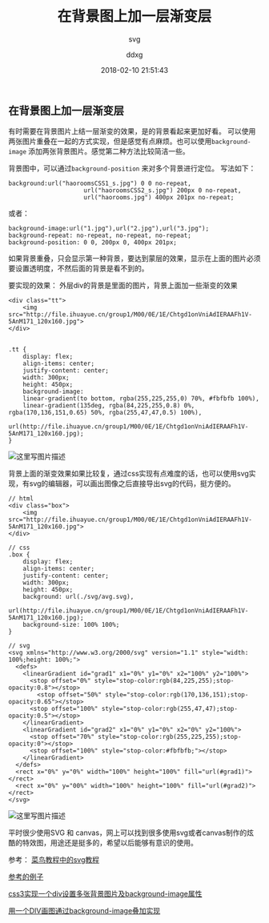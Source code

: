 ﻿---
layout:     post
title:      "在背景图上加一层渐变层"
subtitle:   "svg"
date:       2018-02-10 21:51:43
author:     "ddxg"
header-img: "img/home-bg-o.jpg"
header-mask: 0.3
catalog:    true
tags:
    - css3
    - svg
---


## **在背景图上加一层渐变层**

有时需要在背景图片上结一层渐变的效果，是的背景看起来更加好看。
可以使用两张图片重叠在一起的方式实现，但是感觉有点麻烦。也可以使用`background-image` 添加两张背景图片。感觉第二种方法比较简洁一些。

背景图中，可以通过`background-position` 来对多个背景进行定位。
写法如下：
```
background:url("haoroomsCSS1_s.jpg") 0 0 no-repeat,
                     url("haoroomsCSS2_s.jpg") 200px 0 no-repeat,
                     url("haorooms.jpg") 400px 201px no-repeat;
```
或者：

```
background-image:url("1.jpg"),url("2.jpg"),url("3.jpg");
background-repeat: no-repeat, no-repeat, no-repeat;  
background-position: 0 0, 200px 0, 400px 201px;  
```

如果背景重叠，只会显示第一种背景，要达到蒙层的效果，显示在上面的图片必须要设置透明度，不然后面的背景是看不到的。

要实现的效果：
外层div的背景是里面的图片，背景上面加一些渐变的效果

```
<div class="tt">
    <img src="http://file.ihuayue.cn/group1/M00/0E/1E/Chtgd1onVniAdIERAAFh1V-5AnM171_120x160.jpg">
</div>


.tt { 
    display: flex;
    align-items: center;
    justify-content: center;
    width: 300px;
    height: 450px;
    background-image: 
    linear-gradient(to bottom, rgba(255,225,255,0) 70%, #fbfbfb 100%), 
    linear-gradient(135deg, rgba(84,225,255,0.8) 0%, rgba(170,136,151,0.65) 50%, rgba(255,47,47,0.5) 100%), 
    url(http://file.ihuayue.cn/group1/M00/0E/1E/Chtgd1onVniAdIERAAFh1V-5AnM171_120x160.jpg);
} 
```
![这里写图片描述](http://img.blog.csdn.net/20180210201230392?watermark/2/text/aHR0cDovL2Jsb2cuY3Nkbi5uZXQvQWxpZ3VhZ3Vh/font/5a6L5L2T/fontsize/400/fill/I0JBQkFCMA==/dissolve/70)

背景上面的渐变效果如果比较复，通过css实现有点难度的话，也可以使用svg实现，有svg的编辑器，可以画出图像之后直接导出svg的代码，挺方便的。

```
// html
<div class="box">
    <img src="http://file.ihuayue.cn/group1/M00/0E/1E/Chtgd1onVniAdIERAAFh1V-5AnM171_120x160.jpg">
</div>

// css
.box {
    display: flex;
    align-items: center;
    justify-content: center;
    width: 300px;
    height: 450px;
    background: url(./svg/avg.svg),
                url(http://file.ihuayue.cn/group1/M00/0E/1E/Chtgd1onVniAdIERAAFh1V-5AnM171_120x160.jpg);
    background-size: 100% 100%;
}

// svg
<svg xmlns="http://www.w3.org/2000/svg" version="1.1" style="width: 100%;height: 100%;">
  <defs>
    <linearGradient id="grad1" x1="0%" y1="0%" x2="100%" y2="100%">
      <stop offset="0%" style="stop-color:rgb(84,225,255);stop-opacity:0.8"></stop>
	    <stop offset="50%" style="stop-color:rgb(170,136,151);stop-opacity:0.65"></stop>
      <stop offset="100%" style="stop-color:rgb(255,47,47);stop-opacity:0.5"></stop>
    </linearGradient>
    <linearGradient id="grad2" x1="0%" y1="0%" x2="0%" y2="100%">
      <stop offset="70%" style="stop-color:rgb(255,225,255);stop-opacity:0"></stop>
      <stop offset="100%" style="stop-color:#fbfbfb;"></stop>
    </linearGradient>
  </defs>
  <rect x="0%" y="0%" width="100%" height="100%" fill="url(#grad1)"></rect>
  <rect x="0%" y="00%" width="100%" height="100%" fill="url(#grad2)"></rect>
</svg>
```

![这里写图片描述](http://img.blog.csdn.net/20180210201107436?watermark/2/text/aHR0cDovL2Jsb2cuY3Nkbi5uZXQvQWxpZ3VhZ3Vh/font/5a6L5L2T/fontsize/400/fill/I0JBQkFCMA==/dissolve/70)

平时很少使用SVG 和  canvas，网上可以找到很多使用svg或者canvas制作的炫酷的特效图，用途还是挺多的，希望以后能够有意识的使用。

参考：
[菜鸟教程中的svg教程](http://www.runoob.com/svg/svg-inhtml.html)

[参考的例子](http://www.zhangxinxu.com/study/201109/svg-radial-gradient.html)

[css3实现一个div设置多张背景图片及background-image属性](http://blog.csdn.net/amy0821/article/details/52292872)

[用一个DIV画图通过background-image叠加实现](http://www.jb51.net/css/212402.html)